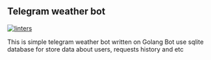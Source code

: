 ## Telegram weather bot
[![linters](https://github.com/rinamuka/weatherBot/actions/workflows/linters.yaml/badge.svg)](https://github.com/rinamuka/weatherBot/actions/workflows/linters.yaml)

This is simple telegram weather bot written on Golang
Bot use sqlite database for store data about users, requests history and etc

